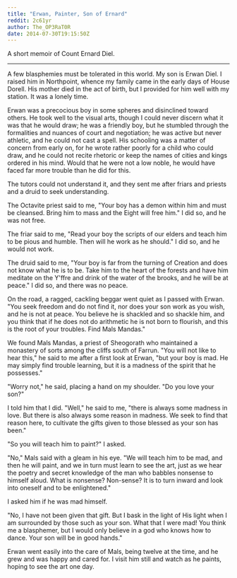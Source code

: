 ```yaml
---
title: "Erwan, Painter, Son of Ernard"
reddit: 2c61yr
author: The_OP3RaT0R
date: 2014-07-30T19:15:50Z
---
```


A short memoir of Count Ernard Diel. 

____

A few blasphemies must be tolerated in this world. My son is Erwan Diel. I raised him in Northpoint, whence my family came in the early days of House Dorell. His mother died in the act of birth, but I provided for him well with my station. It was a lonely time. 

Erwan was a precocious boy in some spheres and disinclined toward others. He took well to the visual arts, though I could never discern what it was that he would draw; he was a friendly boy, but he stumbled through the formalities and nuances of court and negotiation; he was active but never athletic, and he could not cast a spell. His schooling was a matter of concern from early on, for he wrote rather poorly for a child who could draw, and he could not recite rhetoric or keep the names of cities and kings ordered in his mind. Would that he were not a low noble, he would have faced far more trouble than he did for this. 

The tutors could not understand it, and they sent me after friars and priests and a druid to seek understanding. 

The Octavite priest said to me, "Your boy has a demon within him and must be cleansed. Bring him to mass and the Eight will free him." I did so, and he was not free. 

The friar said to me, "Read your boy the scripts of our elders and teach him to be pious and humble. Then will he work as he should." I did so, and he would not work. 

The druid said to me, "Your boy is far from the turning of Creation and does not know what he is to be. Take him to the heart of the forests and have him meditate on the Y'ffre and drink of the water of the brooks, and he will be at peace." I did so, and there was no peace. 

On the road, a ragged, cackling beggar went quiet as I passed with Erwan. "You seek freedom and do not find it, nor does your son work as you wish, and he is not at peace. You believe he is shackled and so shackle him, and you think that if he does not do arithmetic he is not born to flourish, and this is the root of your troubles. Find Mals Mandas." 

We found Mals Mandas, a priest of Sheogorath who maintained a monastery of sorts among the cliffs south of Farrun. "You will not like to hear this," he said to me after a first look at Erwan, "but your boy is mad. He may simply find trouble learning, but it is a madness of the spirit that he possesses." 

"Worry not," he said, placing a hand on my shoulder. "Do you love your son?" 

I told him that I did. "Well," he said to me, "there is always some madness in love. But there is also always some reason in madness. We seek to find that reason here, to cultivate the gifts given to those blessed as your son has been." 

"So you will teach him to paint?" I asked. 

"No," Mals said with a gleam in his eye. "We will teach him to be mad, and then he will paint, and we in turn must learn to see the art, just as we hear the poetry and secret knowledge of the man who babbles nonsense to himself aloud. What is nonsense? Non-sense? It is to turn inward and look into oneself and to be enlightened." 

I asked him if he was mad himself. 

"No, I have not been given that gift. But I bask in the light of His light when I am surrounded by those such as your son. What that I were mad! You think me a blasphemer, but I would only believe in a god who knows how to dance. Your son will be in good hands."

Erwan went easily into the care of Mals, being twelve at the time, and he grew and was happy and cared for. I visit him still and watch as he paints, hoping to see the art one day.
